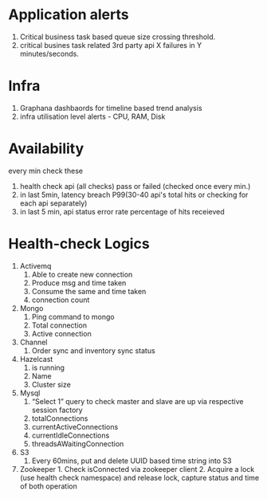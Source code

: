 # Application alerts
1. Critical business task based queue size crossing threshold.
2. critical busines task related 3rd party api X failures in Y minutes/seconds.

# Infra 
1. Graphana dashbaords for timeline based trend analysis
2. infra utilisation level alerts - CPU, RAM, Disk 

# Availability
every min check these
1. health check api (all checks) pass or failed (checked once every min.)
2. in last 5min, latency breach P99(30-40 api's total hits or checking for each api separately)
3. in last 5 min, api status error rate percentage of hits receieved

# Health-check Logics
1. Activemq
    1. Able to create new connection
    2. Produce msg and time taken
    3. Consume the same and time taken
    4. connection count
2. Mongo
    1. Ping command to mongo
    2. Total connection 
    3. Active connection
3. Channel
    1. Order sync and inventory sync status 
4. Hazelcast
    1. is running
    2. Name
    3. Cluster size
5. Mysql
    1. “Select 1” query to check master and slave are up via respective session factory 
    2. totalConnections
    3. currentActiveConnections
    4. currentIdleConnections
    5. threadsAWaitingConnection
6. S3
    1. Every 60mins, put and delete UUID based time string into S3
7. Zookeeper
        1. Check  isConnected via zookeeper client
        2. Acquire a lock (use health check namespace) and release lock, capture status and time of both operation


